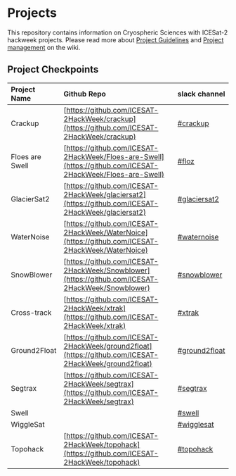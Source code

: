 # Projects
This repository contains information on Cryospheric Sciences with ICESat-2 hackweek projects.  Please read more about [Project Guidelines](https://icesat-2hackweek.github.io/wiki/project_guidelines.html) and [Project management](https://icesat-2hackweek.github.io/wiki/github_project_management.html) on the wiki.  

## Project Checkpoints

|Project Name | Github Repo | slack channel | 
|:--------|:------|:--------|
| Crackup | [https://github.com/ICESAT-2HackWeek/crackup](https://github.com/ICESAT-2HackWeek/crackup) | [#crackup](https://icesat2hackweek2019.slack.com/messages/CKPTDB7JT) |
| Floes are Swell | [https://github.com/ICESAT-2HackWeek/Floes-are-Swell](https://github.com/ICESAT-2HackWeek/Floes-are-Swell) | [#floz](https://icesat2hackweek2019.slack.com/messages/CKMF7ALKW) | 
| GlacierSat2 | [https://github.com/ICESAT-2HackWeek/glaciersat2](https://github.com/ICESAT-2HackWeek/glaciersat2)| [#glaciersat2](https://icesat2hackweek2019.slack.com/messages/CKFJQ8QTB) |
| WaterNoise | [https://github.com/ICESAT-2HackWeek/WaterNoice](https://github.com/ICESAT-2HackWeek/WaterNoice)| [#waternoise](https://icesat2hackweek2019.slack.com/messages/CKG6FJND7)| 
| SnowBlower | [https://github.com/ICESAT-2HackWeek/Snowblower](https://github.com/ICESAT-2HackWeek/Snowblower) | [#snowblower](https://icesat2hackweek2019.slack.com/messages/CKPQU1M39) |
| Cross-track | [https://github.com/ICESAT-2HackWeek/xtrak](https://github.com/ICESAT-2HackWeek/xtrak) | [#xtrak](https://icesat2hackweek2019.slack.com/messages/CKQ41KEMU)  |
|Ground2Float | [https://github.com/ICESAT-2HackWeek/ground2float](https://github.com/ICESAT-2HackWeek/ground2float)| [#ground2float](https://icesat2hackweek2019.slack.com/messages/CKP5L28A1) |
| Segtrax |[https://github.com/ICESAT-2HackWeek/segtrax](https://github.com/ICESAT-2HackWeek/segtrax) | [#segtrax](https://icesat2hackweek2019.slack.com/messages/CKQ08MBBR) | 
| Swell | | [#swell](https://icesat2hackweek2019.slack.com/messages/CKN84MSCU) |
| WiggleSat | | [#wigglesat](https://icesat2hackweek2019.slack.com/messages/CKN51V1S9) |
| Topohack | [https://github.com/ICESAT-2HackWeek/topohack](https://github.com/ICESAT-2HackWeek/topohack) | [#topohack](https://icesat2hackweek2019.slack.com/messages/CKMVBRBLY) | 
